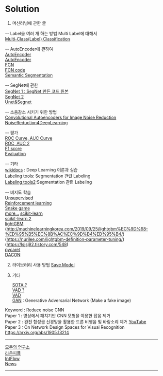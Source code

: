 Solution
===================

1. 머신러닝에 관한 글

 -- Label을 여러 개 하는 방법 Multi Label에 대해서   
    [Multi-Class(Label) Classification](https://wordbe.tistory.com/entry/ML-Cross-entropyCategorical-Binary%EC%9D%98-%EC%9D%B4%ED%95%B4)   

 -- AutoEncoder에 관하여   
    [AutoEncoder](https://wjddyd66.github.io/pytorch/Pytorch-AutoEncoder/)   
    [AutoEncoder](https://debuggercafe.com/autoencoder-neural-network-application-to-image-denoising/)   
    [FCN](https://medium.com/@msmapark2/fcn-%EB%85%BC%EB%AC%B8-%EB%A6%AC%EB%B7%B0-fully-convolutional-networks-for-semantic-segmentation-81f016d76204)    
    [FCN code](https://github.com/pochih/FCN-pytorch)    
    [Semantic Segmentation](https://kuklife.tistory.com/117?category=872135)   

 -- SegNet에 관한   
    [SegNet 1 : SegNet 만든 코드 원본](https://github.com/say4n/pytorch-segnet/blob/master/src/model.py)    
    [SegNet 2](https://medium.com/hyunjulie/1%ED%8E%B8-semantic-segmentation-%EC%B2%AB%EA%B1%B8%EC%9D%8C-4180367ec9cb)  
    [Unet&Segnet](https://github.com/trypag/pytorch-unet-segnet)  
    
  -- 소음감소 시키기 위한 방법   
    [Convolutional Autoencoders for Image Noise Reduction](https://towardsdatascience.com/convolutional-autoencoders-for-image-noise-reduction-32fce9fc1763)   
    [NoiseReduction4DeepLearning](https://github.com/hashnut/NoiseReduction4DeepLearning)    
   
   -- 평가   
    [ROC Curve, AUC Curve](https://losskatsu.github.io/machine-learning/stat-roc-curve/#)  
    [ROC, AUC 2](https://nittaku.tistory.com/297)   
    [F1 score](https://nittaku.tistory.com/295?category=745644)   
    [Evaluation](https://rosypark.tistory.com/76)   

   -- 기타  
  [wikidocs](https://wikidocs.net/3413) : Deep Learning 이론과 실습   
  [Labeling tools](https://hoya012.github.io/blog/Tutorials-of-Object-Detection-Using-Deep-Learning-labeling/): Segmentation 관련 Labeling     
  [Labeling tools2](https://honeycomb-makers.tistory.com/14):Segmentation 관련 Labeling     
    
   -- 비지도 학습     
    [Unsupervised](https://ebbnflow.tistory.com/165)    
    [Reinforcement learning](https://brunch.co.kr/@kakao-it/144)    
    [Snake game](https://www.secmem.org/blog/2020/02/08/snake-dqn/)   
    [more...](https://kuklife.tistory.com/121?category=872135) 
    [scikit-learn](https://losskatsu.github.io/machine-learning/sklearn/#%EA%B0%80%EC%83%81-%EB%8D%B0%EC%9D%B4%ED%84%B0-%EB%9E%9C%EB%8D%A4%EC%9C%BC%EB%A1%9C-%EC%83%9D%EC%84%B1%ED%95%98%EA%B8%B0)   
    [scikit-learn 2](https://lsjsj92.tistory.com/542)   
    [lightGBM](https://3months.tistory.com/368)   
    (http://machinelearningkorea.com/2019/09/25/lightgbm%EC%9D%98-%ED%95%B5%EC%8B%AC%EC%9D%B4%ED%95%B4/)   
    (https://nurilee.com/lightgbm-definition-parameter-tuning/)   
    (https://lsjsj92.tistory.com/548)    
    [pycaret](https://medium.com/@john_analyst/pycaret-%EC%BD%94%EB%93%9C-%EB%AA%87-%EC%A4%84%EB%A1%9C-%EB%A8%B8%EC%8B%A0%EB%9F%AC%EB%8B%9D-%EB%AA%A8%EB%8D%B8-%EB%A7%8C%EB%93%A4%EA%B8%B0-18a8de4b6024)   
    [DACON](https://dacon.io/)
    
    
    
    
2. 라이브러리 사용 방법
    [Save Model](https://honeyjamtech.tistory.com/39)   

 

   

3. 기타
 
    [SOTA ?](https://paperswithcode.com/sota/semantic-segmentation-on-cityscapes)      
    [VAD ?](https://github.com/SIP-Lab/CNN-VAD)  
    [VAD](https://github.com/jtkim-kaist/VAD)   
    [GAN](https://dreamgonfly.github.io/blog/gan-explained/) : Generative Adversarial Network (Make a fake image)

  





Keyword : Reduce noise CNN    
Paper 1 : 영상에서 패치기반 CNN 모형을 이용한 잡음 제거    
Paper 2 : 완전 합성곱 신경망을 활용한 드론 비행음 및 바람소리 제거 [YouTube](https://www.youtube.com/watch?v=4LYmovbp5vA)    
Paper 3 : On Network Design Spaces for Visual Recognition https://arxiv.org/abs/1905.13214

-------------------------------------
[모두의 연구소](https://modulabs-biomedical.github.io/)   
[라온피플](http://blog.naver.com/PostView.nhn?blogId=laonple&logNo=220478250374&parentCategoryNo=&categoryNo=16&viewDate=&isShowPopularPosts=false&from=postView)   
[IntFlow](https://github.com/intflow)  
[News](http://www.ciokorea.com/news/157473)


--------------------------------------


